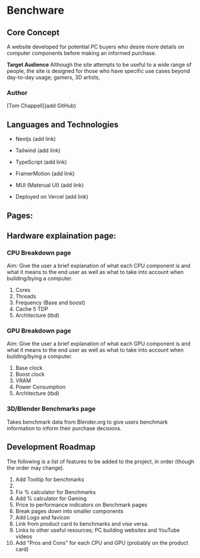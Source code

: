 # Benchware

## Core Concept
A website developed for potential PC buyers who desire more details on computer components before making an informed purchase.

**Target Audience**
Although the site attempts to be useful to a wide range of people, the site is designed for those who have specific use cases beyond day-to-day usage; gamers, 3D artists, 

### Author
[Tom Chappell](add GitHub)

## Languages and Technologies
- Nextjs (add link)
- Tailwind (add link)
- TypeScript (add link)
- FramerMotion (add link)
- MUI (Materual UI) (add link)

- Deployed on Vercel (add link)

## Pages:

## Hardware explaination page:

### CPU Breakdown page
Aim: Give the user a brief explanation of what each CPU component is and what it means to the end user as well as what to take into account when building/bying a computer.

1. Cores
2. Threads
3. Frequency (Base and boost)
4. Cache
5 TDP
6. Architecture (tbd)

### GPU Breakdown page
Aim: Give the user a brief explanation of what each GPU component is and what it means to the end user as well as what to take into account when building/bying a computer.

1. Base clock
2. Boost clock
3. VRAM
4. Power Consumption
5. Architecture (tbd)

### 3D/Blender Benchmarks page
Takes benchmark data from Blender.org to give users benchmark information to inform their purchase decisions. 


## Development Roadmap
The following is a list of features to be added to the project, in order (though the order may change).

1. Add Tooltip for benchmarks
2. 
1. Fix % calculator for Benchmarks
2. Add % calculator for Gaming
3. Price to performance indicators on Benchmark pages
4. Break pages down into smaller components
5. Add Logo and favicon
6. Link from product card to benchmarks and vise versa.
7. Links to other useful resources; PC building websites and YouTube videos
8. Add "Pros and Cons" for each CPU and GPU (probably on the product card)
